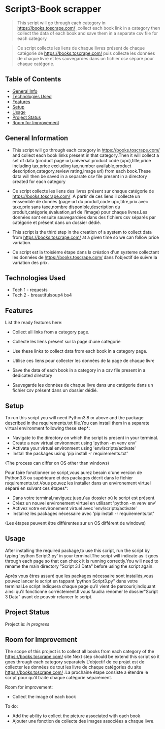 # Script3-Book scrapper
> This script will go through each category in https://books.toscrape.com/ ,collect each book link in a category then collect the data of each book and save them in a separate csv file for each category 

> Ce script collecte les liens de chaque livres présent de chaque catégorie de https://books.toscrape.com/ puis collecte les données de chaque livre et les sauvegardes dans un fichier csv séparé pour chaque catégorie.

## Table of Contents
* [General Info](#general-information)
* [Technologies Used](#technologies-used)
* [Features](#features)
* [Setup](#setup)
* [Usage](#usage)
* [Project Status](#project-status)
* [Room for Improvement](#room-for-improvement)


## General Information
- This script will go through each category in https://books.toscrape.com/ and collect each book links present in that category.Then it will collect a set of data (product page url,universal product code (upc),title,price including tax,price excluding tax,number available,product description,category,review rating,image url) from each book.These data will then be saved in a separate csv file present in a directory created for each category
- Ce script collecte les liens des livres présent sur chaque catégorie de https://books.toscrape.com/ .A partir de ces liens il collecte un enssemble de donnés (page url du produit,code upc,titre,prix avec taxe,prix sans taxe,nombre disponible,description du produit,catégorie,évaluation,url de l'image) pour chaque livres.Les données sont ensuite sauvegardées dans des fichiers csv séparés par catégorie et présent dans un dossier dédié.

- This script is the third step in the creation of a system to collect data from https://books.toscrape.com/ at a given time so we can follow price variation.
- Ce script est la troisième étape dans la création d'un systeme collectant les données de https://books.toscrape.com/ dans l'objectif de suivre la variation des prix.


## Technologies Used
- Tech 1 - requests
- Tech 2 - breautifulsoup4 bs4

## Features
List the ready features here:
- Collect all links from a category page.
- Collecte les liens présent sur la page d'une catégorie

- Use these links to collect data from each book in a category page.
- Utilise ces liens pour collecter les données de la page de chaque livre

- Save the data of each book in a category in a csv file present in a dedicated directory
- Sauvegarde les données de chaque livre dans une catégorie dans un fichier csv présent dans un dossier dédié.


## Setup
To run this script you will need Python3.8 or above and the package described in the requirements.txt file.You can install them in a separate virtual environment following these step*:
- Navigate to the directory on which the script is present in your terminal.
- Create a new virtual environment using 'python -m venv env'
- Activate your virtual environment using 'env/scripts/activate'
- Install the packages using 'pip install -r requirements.txt'

(The process can differ on OS other than windows)

Pour faire fonctionner ce script,vous aurez besoin d'une version de Python3.8 ou supérieure et des packages décrit dans le fichier requirements.txt.Vous pouvez les installer dans un environement virtuel séparé en suivant ces étapes*:
- Dans votre terminal,naviguez jusqu'au dossier où le script est présent.
- Créez un nouvel environement virtuel en utilisant 'python -m venv env'
- Activez votre environement virtuel avec 'env/scripts/activate'
- Installez les packages nécessaire avec 'pip install -r requirements.txt'

(Les étapes peuvent être différentes sur un OS différent de windows)


## Usage

After installing the required package,to use this script, run the script by typing 'python Script3.py' in your terminal.The script will indicate as it goes through each page so that can check it is running correctly.You will need to rename the main directory "Script 3.1 Data" before using the script again.

Après vous êtres assuré que les packages nécessaire sont installés,vous pouvez lancer le script en tappant 'python Script3.py" dans votre terminal.Le script indiquera chaque page qu'il vient de parcourir,indiquant ainsi qu'il fonctionne corréctement.Il vous faudra renomer le dossier"Script 3 Data" avant de pouvoir relancer le script.

## Project Status
Project is: _in progress_


## Room for Improvement
The scope of this project is to collect all books from each category of the https://books.toscrape.com/ site.Next step should be extend this script so it goes through each category separately 
L'objectif de ce projet est de collecter les données de tout les livre de chaque catégories du site https://books.toscrape.com/ .La prochaine étape consiste a étendre le script pour qu'il traite chaque catégorie séparément.

Room for improvement:

- Collect the image of each book

To do:
- Add the ability to collect the picture associated with each book
- Ajouter une fonction de collecte des images associées a chaque livre.